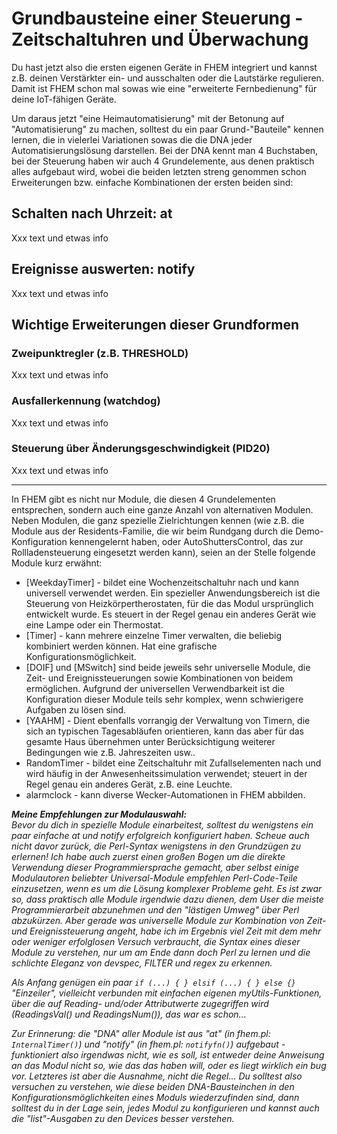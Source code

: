 
# Grundbausteine einer Steuerung - Zeitschaltuhren und Überwachung
Du hast jetzt also die ersten eigenen Geräte in FHEM integriert und kannst z.B. deinen Verstärkter ein- und ausschalten oder die Lautstärke regulieren.  
Damit ist FHEM schon mal sowas wie eine "erweiterte Fernbedienung" für deine IoT-fähigen Geräte.  
  
Um daraus jetzt "eine Heimautomatisierung" mit der Betonung auf "Automatisierung" zu machen, solltest du ein paar Grund-"Bauteile" kennen lernen, die in vielerlei Variationen sowas die die DNA jeder Automatisierungslösung darstellen. Bei der DNA kennt man 4 Buchstaben, bei der Steuerung haben wir auch 4 Grundelemente, aus denen praktisch alles aufgebaut wird, wobei die beiden letzten streng genommen schon Erweiterungen bzw. einfache Kombinationen der ersten beiden sind:  
  
## Schalten nach Uhrzeit: at
Xxx text und etwas info

## Ereignisse auswerten: notify
Xxx text und etwas info

## Wichtige Erweiterungen dieser Grundformen

### Zweipunktregler (z.B. THRESHOLD)
Xxx text und etwas info

### Ausfallerkennung (watchdog)
Xxx text und etwas info
  
### Steuerung über Änderungsgeschwindigkeit (PID20)
Xxx text und etwas info

  
  
---
  
In FHEM gibt es nicht nur Module, die diesen 4 Grundelementen entsprechen, sondern auch eine ganze Anzahl von alternativen Modulen.
Neben Modulen, die ganz spezielle Zielrichtungen kennen (wie z.B. die Module aus der Residents-Familie, die wir beim Rundgang durch die Demo-Konfiguration kennengelernt haben, oder AutoShuttersControl, das zur Rollladensteuerung eingesetzt werden kann), seien an der Stelle folgende Module kurz erwähnt:  

- [WeekdayTimer] - bildet eine Wochenzeitschaltuhr nach und kann universell verwendet werden. Ein spezieller Anwendungsbereich ist die Steuerung von Heizkörpertherostaten, für die das Modul ursprünglich entwickelt wurde. Es steuert in der Regel genau ein anderes Gerät wie eine Lampe oder ein Thermostat.  
- [Timer] - kann mehrere einzelne Timer verwalten, die beliebig kombiniert werden können. Hat eine grafische Konfigurationsmöglichkeit.  
- [DOIF] und [MSwitch] sind beide jeweils sehr universelle Module, die Zeit- und Ereignissteuerungen sowie Kombinationen von beidem ermöglichen. Aufgrund der universellen Verwendbarkeit ist die Konfiguration dieser Module teils sehr komplex, wenn schwierigere Aufgaben zu lösen sind.  
- [YAAHM] - Dient ebenfalls vorrangig der Verwaltung von Timern, die sich an typischen Tagesabläufen orientieren, kann das aber für das gesamte Haus übernehmen unter Berücksichtigung weiterer Bedingungen wie z.B. Jahreszeiten usw..  
- RandomTimer - bildet eine Zeitschaltuhr mit Zufallselementen nach und wird häufig in der Anwesenheitssimulation verwendet; steuert in der Regel genau ein anderes Gerät, z.B. eine Leuchte.  
- alarmclock - kann diverse Wecker-Automationen in FHEM abbilden.

  
***Meine Empfehlungen zur Modulauswahl:***  
*Bevor du dich in spezielle Module einarbeitest, solltest du wenigstens ein paar einfache at und notify erfolgreich konfiguriert haben. Scheue auch nicht davor zurück, die Perl-Syntax wenigstens in den Grundzügen zu erlernen! Ich habe auch zuerst einen großen Bogen um die direkte Verwendung dieser Programmiersprache gemacht, aber selbst einige Modulautoren beliebter Universal-Module empfehlen Perl-Code-Teile einzusetzen, wenn es um die Lösung komplexer Probleme geht. Es ist zwar so, dass praktisch alle Module irgendwie dazu dienen, dem User die meiste Programmierarbeit abzunehmen und den "lästigen Umweg" über Perl abzukürzen. Aber gerade was universelle Module zur Kombination von Zeit- und Ereignissteuerung angeht, habe ich im Ergebnis viel Zeit mit dem mehr oder weniger erfolglosen Versuch verbraucht, die Syntax eines dieser Module zu verstehen, nur um am Ende dann doch Perl zu lernen und die schlichte Eleganz von devspec, FILTER und regex zu erkennen.*  
  
*Als Anfang genügen ein paar `if (...) { } elsif (...) { } else {}` "Einzeiler", vielleicht verbunden mit einfachen eigenen myUtils-Funktionen, über die auf Reading- und/oder Attributwerte zugegriffen wird (ReadingsVal() und ReadingsNum()), das war es schon...*  
  
*Zur Erinnerung: die "DNA" aller Module ist aus "at" (in fhem.pl: `InternalTimer()`) und "notify" (in fhem.pl: `notifyfn()`) aufgebaut - funktioniert also irgendwas nicht, wie es soll, ist entweder deine Anweisung an das Modul nicht so, wie das das haben will, oder es liegt wirklich ein bug vor. Letzteres ist aber die Ausnahme, nicht die Regel... Du solltest also versuchen zu verstehen, wie diese beiden DNA-Bausteinchen in den Konfigurationsmöglichkeiten eines Moduls wiederzufinden sind, dann solltest du in der Lage sein, jedes Modul zu konfigurieren und kannst auch die "list"-Ausgaben zu den Devices besser verstehen.*  
